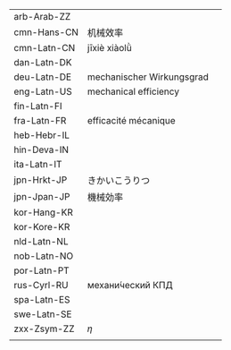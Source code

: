 | | | |
|-|-|-|
| arb-Arab-ZZ |  |  |
| cmn-Hans-CN | 机械效率 |  |
| cmn-Latn-CN | jīxiè xiàolǜ |  |
| dan-Latn-DK |  |  |
| deu-Latn-DE | mechanischer Wirkungsgrad |  |
| eng-Latn-US | mechanical efficiency |  |
| fin-Latn-FI |  |  |
| fra-Latn-FR | efficacité mécanique |  |
| heb-Hebr-IL |  |  |
| hin-Deva-IN |  |  |
| ita-Latn-IT |  |  |
| jpn-Hrkt-JP | きかいこうりつ |  |
| jpn-Jpan-JP | 機械効率 |  |
| kor-Hang-KR |  |  |
| kor-Kore-KR |  |  |
| nld-Latn-NL |  |  |
| nob-Latn-NO |  |  |
| por-Latn-PT |  |  |
| rus-Cyrl-RU | механи́ческий КПД |  |
| spa-Latn-ES |  |  |
| swe-Latn-SE |  |  |
| zxx-Zsym-ZZ | 𝜂 |  |
|  |  |  |